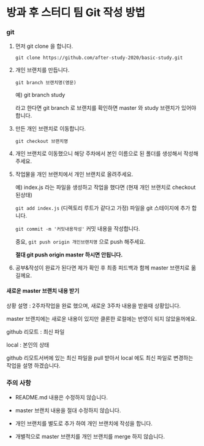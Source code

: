 # 방과 후 스터디 팀 Git 작성 방법

### git 

1. 먼저 git clone 을 합니다.

   `git clone https://github.com/after-study-2020/basic-study.git`

2. 개인 브랜치를 만듭니다.

   `git branch 브랜치명(영문)`

   예) git branch study

   라고 한다면 git branch 로 브랜치를 확인하면 master 와 study 브랜치가 있어야 합니다.

3. 만든 개인 브랜치로 이동합니다.

   `git checkout 브랜치명`

4. 개인 브랜치로 이동했으니 해당 주차에서 본인 이름으로 된 폴더를 생성해서 작성해주세요.

5. 작업물을 개인 브랜치에서 개인 브랜치로 올려주세요.

   예) index.js 라는 파일을 생성하고 작업을 했다면 (현재 개인 브랜치로 checkout 된상태)

   `git add index.js` (디렉토리 루트가 같다고 가정) 파일을 git 스테이지에 추가 합니다.

   `git commit -m '커밋내용작성'` 커밋 내용을 작성합니다.

   중요, `git push origin 개인브랜치명` 으로 push 해주세요. 

   **절대 git push origin master 하시면 안됩니다.** 

6. 공부&작성이 완료가 된다면 제가 확인 후 최종 피드백과 함께 master 브랜치로 옮길께요.



#### 새로운 master 브랜치 내용 받기

상황 설명 : 2주차작업을 완료 했으며, 새로운 3주차 내용을 받을때 상황입니다.

master 브랜치에는 새로운 내용이 있지만 클론한 로컬에는 반영이 되지 않았을꺼에요.

github 리모트 : 최신 파일 

local : 본인의 상태

github 리모트서버에 있는 최신 파일을 pull 받아서 local 에도 최신 파일로 변경하는 작업을 설명 하겠습니다.





### 주의 사항

- README.md 내용은 수정하지 않습니다.

- master 브랜치 내용을 절대 수정하지 않습니다.

- 개인 브랜치를 별도로 추가 하여 개인 브랜치에 작성을 합니다.

- 개별적으로 master 브랜치를 개인 브랜치를 merge 하지 않습니다.

  